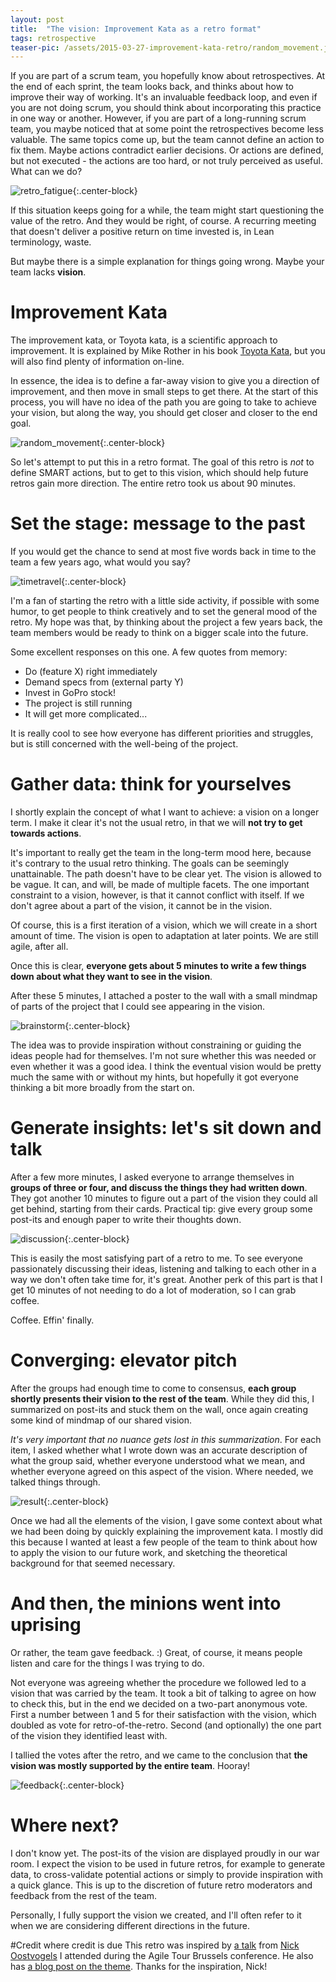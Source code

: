 ```yaml
---
layout: post
title:  "The vision: Improvement Kata as a retro format"
tags: retrospective
teaser-pic: /assets/2015-03-27-improvement-kata-retro/random_movement.jpg
---
```

If you are part of a scrum team, you hopefully know about retrospectives. At the end of each sprint, the team looks back, and thinks about how to improve their way of working. It's an invaluable feedback loop, and even if you are not doing scrum, you should think about incorporating this practice in one way or another. However, if you are part of a long-running scrum team, you maybe noticed that at some point the retrospectives become less valuable. The same topics come up, but the team cannot define an action to fix them. Maybe actions contradict earlier decisions. Or actions are defined, but not executed - the actions are too hard, or not truly perceived as useful. What can we do?

![retro_fatigue]{:.center-block}

If this situation keeps going for a while, the team might start questioning the value of the retro. And they would be right, of course. A recurring meeting that doesn't deliver a positive return on time invested is, in Lean terminology, waste.

But maybe there is a simple explanation for things going wrong. Maybe your team lacks **vision**.

# Improvement Kata
The improvement kata, or Toyota kata, is a scientific approach to improvement. It is explained by Mike Rother in his book [Toyota Kata](http://www.amazon.com/Toyota-Kata-Managing-Improvement-Adaptiveness/dp/0071635238/), but you will also find plenty of information on-line.

In essence, the idea is to define a far-away vision to give you a direction of improvement, and then move in small steps to get there. At the start of this process, you will have no idea of the path you are going to take to achieve your vision, but along the way, you should get closer and closer to the end goal.

![random_movement]{:.center-block}

So let's attempt to put this in a retro format. The goal of this retro is *not* to define SMART actions, but to get to this vision, which should help future retros gain more direction. The entire retro took us about 90 minutes.

# Set the stage: message to the past
If you would get the chance to send at most five words back in time to the team a few years ago, what would you say?

![timetravel]{:.center-block}

I'm a fan of starting the retro with a little side activity, if possible with some humor, to get people to think creatively and to set the general mood of the retro. My hope was that, by thinking about the project a few years back, the team members would be ready to think on a bigger scale into the future.

Some excellent responses on this one. A few quotes from memory:

* Do (feature X) right immediately
* Demand specs from (external party Y)
* Invest in GoPro stock!
* The project is still running
* It will get more complicated...

It is really cool to see how everyone has different priorities and struggles, but is still concerned with the well-being of the project.

# Gather data: think for yourselves
I shortly explain the concept of what I want to achieve: a vision on a longer term. I make it clear it's not the usual retro, in that we will **not try to get towards actions**.

It's important to really get the team in the long-term mood here, because it's contrary to the usual retro thinking. The goals can be seemingly unattainable. The path doesn't have to be clear yet. The vision is allowed to be vague. It can, and will, be made of multiple facets. The one important constraint to a vision, however, is that it cannot conflict with itself. If we don't agree about a part of the vision, it cannot be in the vision.

Of course, this is a first iteration of a vision, which we will create in a short amount of time. The vision is open to adaptation at later points. We are still agile, after all.

Once this is clear, **everyone gets about 5 minutes to write a few things down about what they want to see in the vision**.

After these 5 minutes, I attached a poster to the wall with a small mindmap of parts of the project that I could see appearing in the vision.

![brainstorm]{:.center-block}

The idea was to provide inspiration without constraining or guiding the ideas people had for themselves. I'm not sure whether this was needed or even whether it was a good idea. I think the eventual vision would be pretty much the same with or without my hints, but hopefully it got everyone thinking a bit more broadly from the start on.

# Generate insights: let's sit down and talk
After a few more minutes, I asked everyone to arrange themselves in **groups of three or four, and discuss the things they had written down**. They got another 10 minutes to figure out a part of the vision they could all get behind, starting from their cards. Practical tip: give every group some post-its and enough paper to write their thoughts down.

![discussion]{:.center-block}

This is easily the most satisfying part of a retro to me. To see everyone passionately discussing their ideas, listening and talking to each other in a way we don't often take time for, it's great. Another perk of this part is that I get 10 minutes of not needing to do a lot of moderation, so I can grab coffee.

Coffee. Effin' finally.

# Converging: elevator pitch
After the groups had enough time to come to consensus, **each group shortly presents their vision to the rest of the team**. While they did this, I summarized on post-its and stuck them on the wall, once again creating some kind of mindmap of our shared vision.

*It's very important that no nuance gets lost in this summarization*. For each item, I asked whether what I wrote down was an accurate description of what the group said, whether everyone understood what we mean, and whether everyone agreed on this aspect of the vision. Where needed, we talked things through.

![result]{:.center-block}

Once we had all the elements of the vision, I gave some context about what we had been doing by quickly explaining the improvement kata. I mostly did this because I wanted at least a few people of the team to think about how to apply the vision to our future work, and sketching the theoretical background for that seemed necessary.

# And then, the minions went into uprising
Or rather, the team gave feedback. :) Great, of course, it means people listen and care for the things I was trying to do.

Not everyone was agreeing whether the procedure we followed led to a vision that was carried by the team. It took a bit of talking to agree on how to check this, but in the end we decided on a two-part anonymous vote. First a number between 1 and 5 for their satisfaction with the vision, which doubled as vote for retro-of-the-retro. Second (and optionally) the one part of the vision they identified least with.

I tallied the votes after the retro, and we came to the conclusion that **the vision was mostly supported by the entire team**. Hooray!

![feedback]{:.center-block}

# Where next?
I don't know yet. The post-its of the vision are displayed proudly in our war room. I expect the vision to be used in future retros, for example to generate data, to cross-validate potential actions or simply to provide inspiration with a quick glance. This is up to the discretion of future retro moderators and feedback from the rest of the team.

Personally, I fully support the vision we created, and I'll often refer to it when we are considering different directions in the future.

#Credit where credit is due
This retro was inspired by [a talk](http://www.slideshare.net/noostvog/improv-kata-retrospectives) from [Nick Oostvogels](http://www.twitter.com/nickoostvogels) I attended during the Agile Tour Brussels conference. He also has [a blog post on the theme](http://skycoach.be/2012/10/29/vision-based-retrospectives-avoiding-conflicting-improvements/). Thanks for the inspiration, Nick!

[retro_fatigue]: /assets/2015-03-27-improvement-kata-retro/retro_fatigue.png
[random_movement]: /assets/2015-03-27-improvement-kata-retro/random_movement.jpg
[timetravel]: /assets/2015-03-27-improvement-kata-retro/timetravel.png
[brainstorm]: /assets/2015-03-27-improvement-kata-retro/brainstorm.png
[discussion]: /assets/2015-03-27-improvement-kata-retro/discussion.jpg
[result]: /assets/2015-03-27-improvement-kata-retro/result.jpg
[feedback]: /assets/2015-03-27-improvement-kata-retro/feedback.jpg
